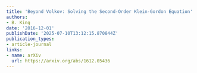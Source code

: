 ```yaml
---
title: 'Beyond Volkov: Solving the Second-Order Klein-Gordon Equation'
authors:
- B. King
date: '2016-12-01'
publishDate: '2025-07-10T13:12:15.870844Z'
publication_types:
- article-journal
links:
- name: arXiv
  url: https://arxiv.org/abs/1612.05436
---
```

